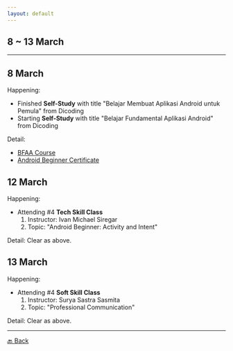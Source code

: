 ```yaml
---
layout: default
---
```


## 8 ~ 13 March
* * *

8 March
---
Happening:

- Finished **Self-Study** with title "Belajar Membuat Aplikasi Android untuk Pemula" from Dicoding
- Starting **Self-Study** with title "Belajar Fundamental Aplikasi Android" from Dicoding

Detail: 
- [BFAA Course](https://www.dicoding.com/academies/14)
- [Android Beginner Certificate](https://www.dicoding.com/certificates/L4PQM2ML4ZO1)

12 March
---
Happening:

- Attending #4 **Tech Skill Class**
    1. Instructor: Ivan Michael Siregar
    1. Topic: "Android Beginner: Activity and Intent"
  
Detail: Clear as above.

13 March
---
Happening:

- Attending #4 **Soft Skill Class**
    1. Instructor: Surya Sastra Sasmita
    1. Topic: "Professional Communication"
  
Detail: Clear as above.

* * *
[🔙 Back](./../)